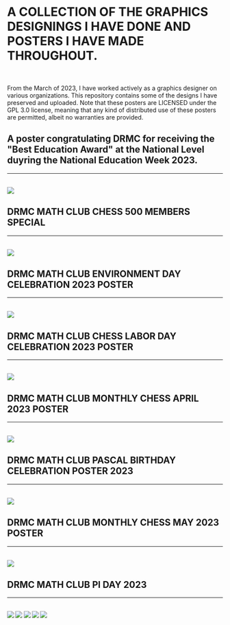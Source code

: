 # <b> A COLLECTION OF THE GRAPHICS DESIGNINGS I HAVE DONE AND POSTERS I HAVE MADE THROUGHOUT.</b>
<br>

From the March of 2023, I have worked actively as a graphics designer on various organizations. This repository contains some of the designs I have preserved and uploaded. Note that these posters are LICENSED under the GPL 3.0 license, meaning that any kind of distributed use of these posters are permitted, albeit no warranties are provided. 

## <b> A poster congratulating DRMC for receiving the "Best Education Award" at the National Level duyring the National Education Week 2023. <b>
<hr>
<br>
<img src="./drmc_best_college_2023/final.jpg">
<br>

## <b> DRMC MATH CLUB CHESS 500 MEMBERS SPECIAL </b>
<hr>
<br>
<img src="./drmcmc_chess_500_members_special/500-special3_bordered.png">
<br>

## <b> DRMC MATH CLUB ENVIRONMENT DAY CELEBRATION 2023 POSTER </b>
<hr>
<br>
<img src="./drmcmc_environment_day_2023/environment_day_green.png">
<br>

## <b> DRMC MATH CLUB CHESS LABOR DAY CELEBRATION 2023 POSTER </b>
<hr>
<br>
<img src="./drmcmc_labor_day_2023/labor_day_main.png">
<br>

## <b> DRMC MATH CLUB MONTHLY CHESS APRIL 2023 POSTER </b>
<hr>
<br>
<img src="./drmcmc_monthly_chess_april/monthly_red.png">
<br>

## <b> DRMC MATH CLUB PASCAL BIRTHDAY CELEBRATION POSTER 2023</b>
<hr>
<br>
<img src="./drmcmc_pascal_bday_2023/final.png">
<br>

## <b> DRMC MATH CLUB MONTHLY CHESS MAY 2023 POSTER </b>
<hr>
<br>
<img src="./drmcmc_monthly_chess_may_2023/final.jpg">
<br>

## <b> DRMC MATH CLUB PI DAY 2023 </b>
<hr>
<br>
<img src="./drmcmc_pi_day_2023/PI-DAY-FINAL.png">
<img src="./drmcmc_pi_day_2023/page1.png">
<img src="./drmcmc_pi_day_2023/page2.png">
<img src="./drmcmc_pi_day_2023/page3.png">
<img src="./drmcmc_pi_day_2023/page4.png">
